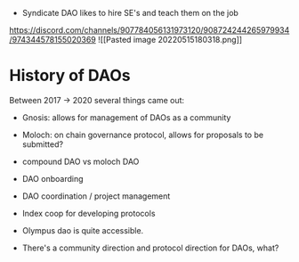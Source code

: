 



- Syndicate DAO likes to hire SE's and teach them on the job


https://discord.com/channels/907784056131973120/908724244265979934/974344578155020369
![[Pasted image 20220515180318.png]]

# History of DAOs
Between 2017 -> 2020 several things came out:
- Gnosis: allows for management of DAOs as a community
- Moloch: on chain governance protocol, allows for proposals to be submitted?

- compound DAO vs moloch DAO

- DAO onboarding
- DAO coordination / project management
- Index coop for developing protocols
- Olympus dao is quite accessible.

- There's a community direction and protocol direction for DAOs, what? 